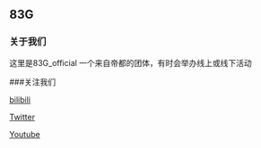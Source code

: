 ## 83G
### 关于我们

这里是83G_official 一个来自帝都的团体，有时会举办线上或线下活动

###关注我们 

[bilibili][anchor-id]

[anchor-id]: https://b23.tv/ghqR4Jt

[Twitter][anchor-id]

[anchor-id]: https://twitter.com/83gOfficial?s=20&t=ooqqAv_1J6F_giL4V4KltA

[Youtube][anchor-id]

[anchor-id]: https://youtube.com/channel/UC6xaYNw86NSyb9DsApHdvRw
